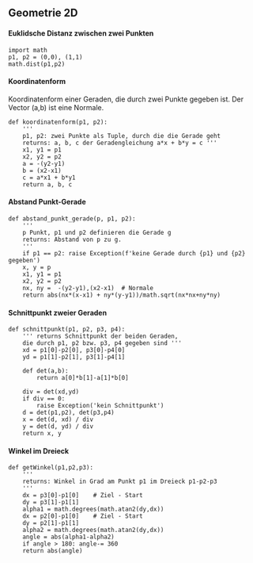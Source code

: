 ## Geometrie 2D

#### Euklidsche Distanz zwischen zwei Punkten

``` 
import math
p1, p2 = (0,0), (1,1)
math.dist(p1,p2)
```

#### Koordinatenform

Koordinatenform einer Geraden, die durch zwei Punkte gegeben ist. Der Vector (a,b) ist eine
Normale.

``` 
def koordinatenform(p1, p2):
    ''' 
    p1, p2: zwei Punkte als Tuple, durch die die Gerade geht
    returns: a, b, c der Geradengleichung a*x + b*y = c '''
    x1, y1 = p1
    x2, y2 = p2
    a = -(y2-y1)
    b = (x2-x1)
    c = a*x1 + b*y1
    return a, b, c
```

#### Abstand Punkt-Gerade

``` 
def abstand_punkt_gerade(p, p1, p2):
    '''
    p Punkt, p1 und p2 definieren die Gerade g
    returns: Abstand von p zu g.         
    '''
    if p1 == p2: raise Exception(f'keine Gerade durch {p1} und {p2} gegeben')
    x, y = p
    x1, y1 = p1
    x2, y2 = p2
    nx, ny =  -(y2-y1),(x2-x1)  # Normale
    return abs(nx*(x-x1) + ny*(y-y1))/math.sqrt(nx*nx+ny*ny)
```

#### Schnittpunkt zweier Geraden

``` 
def schnittpunkt(p1, p2, p3, p4):
    ''' returns Schnittpunkt der beiden Geraden, 
    die durch p1, p2 bzw. p3, p4 gegeben sind '''
    xd = p1[0]-p2[0], p3[0]-p4[0]
    yd = p1[1]-p2[1], p3[1]-p4[1]
    
    def det(a,b):
        return a[0]*b[1]-a[1]*b[0]
    
    div = det(xd,yd)
    if div == 0:
        raise Exception('kein Schnittpunkt')
    d = det(p1,p2), det(p3,p4)
    x = det(d, xd) / div
    y = det(d, yd) / div
    return x, y
```



#### Winkel im Dreieck

``` 
def getWinkel(p1,p2,p3):
    '''
    returns: Winkel in Grad am Punkt p1 im Dreieck p1-p2-p3
    '''
    dx = p3[0]-p1[0]    # Ziel - Start
    dy = p3[1]-p1[1]
    alpha1 = math.degrees(math.atan2(dy,dx))
    dx = p2[0]-p1[0]    # Ziel - Start
    dy = p2[1]-p1[1]
    alpha2 = math.degrees(math.atan2(dy,dx))
    angle = abs(alpha1-alpha2)
    if angle > 180: angle-= 360
    return abs(angle)
```
